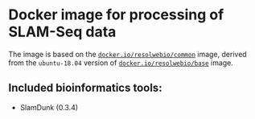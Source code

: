 # Docker image for processing of SLAM-Seq data

The image is based on the [`docker.io/resolwebio/common`](
https://hub.docker.com/r/resolwebio/common/) image, derived from the
`ubuntu-18.04` version of [`docker.io/resolwebio/base`](
https://hub.docker.com/r/resolwebio/base/) image.

Included bioinformatics tools:
------------------------------
* SlamDunk (0.3.4)
